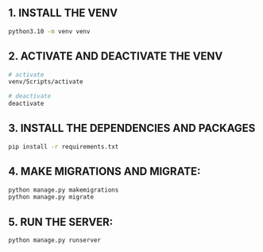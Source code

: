 ## 1. INSTALL THE VENV
```bash
python3.10 -m venv venv
```

## 2. ACTIVATE AND DEACTIVATE THE VENV
```bash
# activate
venv/Scripts/activate

# deactivate
deactivate
```

## 3. INSTALL THE DEPENDENCIES AND PACKAGES
```bash
pip install -r requirements.txt
```

## 4. MAKE MIGRATIONS AND MIGRATE:
```bash
python manage.py makemigrations
python manage.py migrate
``` 

## 5. RUN THE SERVER:
```bash
python manage.py runserver
```